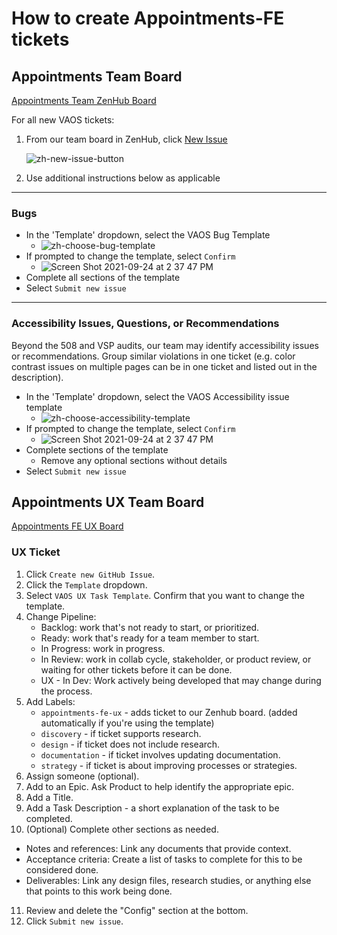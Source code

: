 # How to create Appointments-FE tickets

## Appointments Team Board

[Appointments Team ZenHub Board](https://app.zenhub.com/workspaces/appointments-team-603fdef281af6500110a1691/board)

For all new VAOS tickets:
1. From our team board in ZenHub, click [New Issue](https://app.zenhub.com/workspaces/vaos-team-603fdef281af6500110a1691/issues/department-of-veterans-affairs/va.gov-team/new?issueType=issue)

   ![zh-new-issue-button](https://user-images.githubusercontent.com/72046525/112037175-b355c100-8afe-11eb-922f-3ef7d911373c.jpg)

2. Use additional instructions below as applicable

---

### Bugs
- In the 'Template' dropdown, select the VAOS Bug Template
  - ![zh-choose-bug-template](https://user-images.githubusercontent.com/72046525/112037999-92da3680-8aff-11eb-959b-5dca37021116.jpg)
- If prompted to change the template, select `Confirm` 
  - ![Screen Shot 2021-09-24 at 2 37 47 PM](https://user-images.githubusercontent.com/72046525/134742477-33f73e56-834c-48e8-8199-1778995783ae.jpg)
- Complete all sections of the template
- Select `Submit new issue`

---

### Accessibility Issues, Questions, or Recommendations
Beyond the 508 and VSP audits, our team may identify accessibility issues or recommendations. Group similar violations in one ticket (e.g. color contrast issues on multiple pages can be in one ticket and listed out in the description).
- In the 'Template' dropdown, select the VAOS Accessibility issue template
  - ![zh-choose-accessibility-template](https://user-images.githubusercontent.com/72046525/112038259-db91ef80-8aff-11eb-9c71-b44db6b932ce.jpg)
- If prompted to change the template, select `Confirm` 
  - ![Screen Shot 2021-09-24 at 2 37 47 PM](https://user-images.githubusercontent.com/72046525/134742477-33f73e56-834c-48e8-8199-1778995783ae.jpg)
- Complete sections of the template
  - Remove any optional sections without details
- Select `Submit new issue`

## Appointments UX Team Board

[Appointments FE UX Board](https://app.zenhub.com/workspaces/appointments-fe-ux-5fff340c2d80a4000fb6f69c/board)

### UX Ticket

1. Click `Create new GitHub Issue`.
2. Click the `Template` dropdown.
3. Select `VAOS UX Task Template`. Confirm that you want to change the template.
4. Change Pipeline:
   - Backlog: work that's not ready to start, or prioritized.
   - Ready: work that's ready for a team member to start.
   - In Progress: work in progress.
   - In Review: work in collab cycle, stakeholder, or product review, or waiting for other tickets before it can be done.
   - UX - In Dev: Work actively being developed that may change during the process.
5. Add Labels:
   - `appointments-fe-ux` - adds ticket to our Zenhub board. (added automatically if you're using the template)
   - `discovery` - if ticket supports research.
   - `design` - if ticket does not include research.
   - `documentation` - if ticket involves updating documentation.
   - `strategy` - if ticket is about improving processes or strategies.
6. Assign someone (optional).
7. Add to an Epic. Ask Product to help identify the appropriate epic.
8. Add a Title.
9. Add a Task Description - a short explanation of the task to be completed.
10. (Optional) Complete other sections as needed.
  - Notes and references: Link any documents that provide context.
  - Acceptance criteria: Create a list of tasks to complete for this to be considered done.
  - Deliverables: Link any design files, research studies, or anything else that points to this work being done.
11. Review and delete the "Config" section at the bottom.
12. Click `Submit new issue`.


